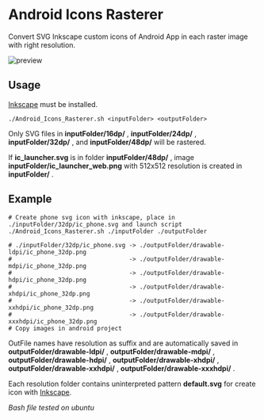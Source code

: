 # Android Icons Rasterer

Convert SVG Inkscape custom icons of Android App in each raster image with right resolution.

![preview](https://raw.githubusercontent.com/J-Jamet/Android_Icons_Rasterer/master/previewIcons.jpg)

## Usage

[Inkscape](https://inkscape.org/fr/) must be installed.

```
./Android_Icons_Rasterer.sh <inputFolder> <outputFolder>
```

Only SVG files in **inputFolder/16dp/** , **inputFolder/24dp/** , **inputFolder/32dp/** , and **inputFolder/48dp/** will be rastered.

If **ic_launcher.svg** is in folder **inputFolder/48dp/** , image **inputFolder/ic_launcher_web.png** with 512x512 resolution is created in **inputFolder/** .

## Example
```
# Create phone svg icon with inkscape, place in ./inputFolder/32dp/ic_phone.svg and launch script
./Android_Icons_Rasterer.sh ./inputFolder ./outputFolder

# ./inputFolder/32dp/ic_phone.svg -> ./outputFolder/drawable-ldpi/ic_phone_32dp.png
#                                 -> ./outputFolder/drawable-mdpi/ic_phone_32dp.png
#                                 -> ./outputFolder/drawable-hdpi/ic_phone_32dp.png
#                                 -> ./outputFolder/drawable-xhdpi/ic_phone_32dp.png
#                                 -> ./outputFolder/drawable-xxhdpi/ic_phone_32dp.png
#                                 -> ./outputFolder/drawable-xxxhdpi/ic_phone_32dp.png
# Copy images in android project
```

OutFile names have resolution as suffix and are automatically saved in **outputFolder/drawable-ldpi/** , **outputFolder/drawable-mdpi/** , **outputFolder/drawable-hdpi/** , **outputFolder/drawable-xhdpi/** , **outputFolder/drawable-xxhdpi/** , **outputFolder/drawable-xxxhdpi/** .

Each resolution folder contains uninterpreted pattern **default.svg** for create icon with [Inkscape](https://inkscape.org/fr/).

*Bash file tested on ubuntu*
